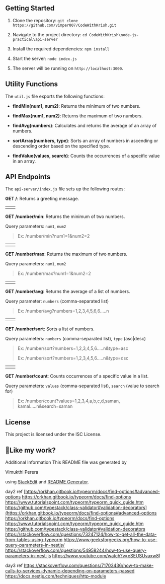 ## Getting Started

1. Clone the repository: `git clone https://github.com/vimper007/CodeWithKrish.git`

2. Navigate to the project directory: `cd CodeWithKrish\node-js-practical\api-server`

3. Install the required dependencies: `npm install`

4. Start the server: `node index.js`

5. The server will be running on `http://localhost:3000`.

## Utility Functions

The `util.js` file exports the following functions:

- **findMin(num1, num2)**: Returns the minimum of two numbers.

- **findMax(num1, num2)**: Returns the maximum of two numbers.

- **findAvg(numbers)**: Calculates and returns the average of an array of numbers.

- **sortArray(numbers, type)**: Sorts an array of numbers in ascending or descending order based on the specified type.

- **findValue(values, search)**: Counts the occurrences of a specific value in an array.

## API Endpoints

The `api-server/index.js` file sets up the following routes:

**GET /**: Returns a greeting message.

|     |     |
| --- | --- |
|     |     |

**GET /number/min**: Returns the minimum of two numbers.

Query parameters: `num1`, `num2`

> Ex: /number/min?num1=1&num2=2

|     |     |
| --- | --- |
|     |     |

**GET /number/max**: Returns the maximum of two numbers.

Query parameters: `num1`, `num2`

> Ex: /number/max?num1=1&num2=2

|     |     |
| --- | --- |
|     |     |

**GET /number/avg**: Returns the average of a list of numbers.

Query parameter: `numbers` (comma-separated list)

> Ex: /number/avg?numbers=1,2,3,4,5,6,6.....n

|     |     |
| --- | --- |
|     |     |

**GET /number/sort**: Sorts a list of numbers.

Query parameters: `numbers` (comma-separated list), `type` (asc|desc)

> Ex: /number/sort?numbers=1,2,3,4,5,6.....n&type=asc
>
> Ex: /number/sort?numbers=1,2,3,4,5,6.....n&type=dsc

|     |     |
| --- | --- |
|     |     |

**GET /number/count**: Counts occurrences of a specific value in a list.

Query parameters: `values` (comma-separated list), `search` (value to search for)

> Ex: /number/count?values=1,2,3,4,a,b,c,d,saman,
> kamal.....n&search=saman

## License

This project is licensed under the ISC License.

## 💖Like my work?

Additional Information This README file was generated by

Vimukthi Perera

using [StackEdit](<[https://stackedit.io/app#](https://stackedit.io/app#)>) and [README Generator](<[https://readme-gen.vercel.app/app](https://readme-gen.vercel.app/app)>).

day2 ref
[https://orkhan.gitbook.io/typeorm/docs/find-options#advanced-options
https://orkhan.gitbook.io/typeorm/docs/find-options
https://www.tutorialspoint.com/typeorm/typeorm_quick_guide.htm
https://github.com/typestack/class-validator#validation-decorators](https://orkhan.gitbook.io/typeorm/docs/find-options#advanced-options
https://orkhan.gitbook.io/typeorm/docs/find-options
https://www.tutorialspoint.com/typeorm/typeorm_quick_guide.htm
https://github.com/typestack/class-validator#validation-decorators
https://stackoverflow.com/questions/73247124/how-to-get-all-the-data-from-tables-using-typeorm
https://www.geeksforgeeks.org/how-to-use-query-parameters-in-nestjs/
https://stackoverflow.com/questions/54958244/how-to-use-query-parameters-in-nest-js
https://www.youtube.com/watch?v=eSEUSUvaxw8)


day3 ref
https://stackoverflow.com/questions/71703436/how-to-make-calls-to-services-dynamic-depending-on-parameters-passed
https://docs.nestjs.com/techniques/http-module
